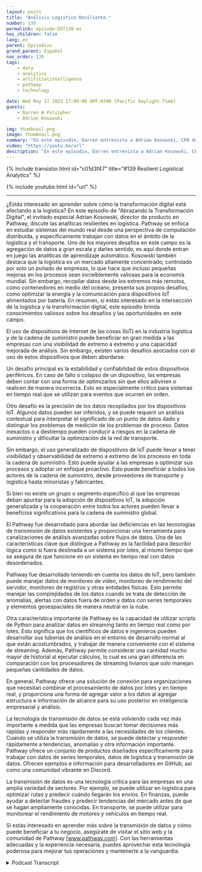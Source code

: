 ```yaml
---
layout: posts
title: "Análisis Logístico Resiliente."
number: 139
permalink: episode-EDT139-es
has_children: false
lang: es
parent: Episodios
grand_parent: Español
nav_order: 139
tags:
    - data
    - analytics
    - artificialintelligence
    - pathway
    - technology

date: Wed May 17 2023 17:00:00 GMT-0700 (Pacific Daylight Time)
guests:
    - Darren W Pulsipher
    - Adrian Kosowski

img: thumbnail.png
image: thumbnail.png
summary: "En este episodio, Darren entrevista a Adrian Kosowski, CPO de Pathway, sobre su capacidad única para manejar datos logísticos desde el borde en entornos DDIL con análisis en tiempo real."
video: "https://youtu.be/url"
description: "En este episodio, Darren entrevista a Adrian Kosowski, CPO de Pathway, sobre su capacidad única para manejar datos logísticos desde el borde en entornos DDIL con análisis en tiempo real."
---
```


<div>
{% include transistor.html id="c01d3f47" title="#139 Resilient Logistical Analytics" %}

{% include youtube.html id="url" %}
</div>

---

¿Estás interesado en aprender sobre cómo la transformación digital está afectando a la logística? En este episodio de "Abrazando la Transformación Digital", el invitado especial Adrian Kosowski, director de producto en Pathway, discute las analíticas resilientes en logística. Pathway se enfoca en estudiar sistemas del mundo real desde una perspectiva de computación distribuida, y específicamente trabajan con datos en el ámbito de la logística y el transporte. Uno de los mayores desafíos en este campo es la agregación de datos a gran escala y darles sentido, es aquí donde entran en juego las analíticas de aprendizaje automático. Kosowski también destaca que la logística es un mercado altamente concentrado, controlado por solo un puñado de empresas, lo que hace que incluso pequeñas mejoras en los procesos sean increíblemente valiosas para la economía mundial. Sin embargo, recopilar datos desde los extremos más remotos, como contenedores en medio del océano, presenta sus propios desafíos, como optimizar la energía y la comunicación para dispositivos IoT alimentados por batería. En resumen, si estás interesado en la intersección de la logística y la transformación digital, este episodio brinda conocimientos valiosos sobre los desafíos y las oportunidades en este campo.

El uso de dispositivos de Internet de las cosas (IoT) en la industria logística y de la cadena de suministro puede beneficiar en gran medida a las empresas con una visibilidad de extremo a extremo y una capacidad mejorada de análisis. Sin embargo, existen varios desafíos asociados con el uso de estos dispositivos que deben abordarse.

Un desafío principal es la estabilidad y confiabilidad de estos dispositivos periféricos. En caso de fallo o colapso de un dispositivo, las empresas deben contar con una forma de optimizarlos sin que ellos adivinen o realicen de manera incorrecta. Esto es especialmente crítico para sistemas en tiempo real que se utilizan para eventos que ocurren en orden.

Otro desafío es la precisión de los datos recopilados por los dispositivos IoT. Algunos datos pueden ser inferidos, y se puede requerir un análisis contextual para interpretar el significado de un punto de datos dado y distinguir los problemas de medición de los problemas de proceso. Datos inexactos o a destiempo pueden conducir a riesgos en la cadena de suministro y dificultar la optimización de la red de transporte.

Sin embargo, el uso generalizado de dispositivos de IoT puede llevar a tener visibilidad y observabilidad de extremo a extremo de los procesos en toda la cadena de suministro. Esto puede ayudar a las empresas a optimizar sus procesos y adoptar un enfoque proactivo. Esto puede beneficiar a todos los actores de la cadena de suministro, desde proveedores de transporte y logística hasta minoristas y fabricantes.

Si bien no existe un grupo o segmento específico al que las empresas deban apuntar para la adopción de dispositivos IoT, la adopción generalizada y la cooperación entre todos los actores pueden llevar a beneficios significativos para la cadena de suministro global.

El Pathway fue desarrollado para abordar las deficiencias en las tecnologías de transmisión de datos existentes y proporcionar una herramienta para canalizaciones de análisis avanzadas sobre flujos de datos. Una de las características clave que distingue a Pathway es la facilidad para describir lógica como si fuera destinada a un sistema por lotes, al mismo tiempo que se asegura de que funcione en un sistema en tiempo real con datos desordenados.

Pathway fue desarrollado teniendo en cuenta los datos de IoT, pero también puede manejar datos de monitoreo de video, monitoreo de rendimiento del servidor, monitoreo de registros y otras entidades físicas. Esto permite manejar las complejidades de los datos cuando se trata de detección de anomalías, alertas con datos fuera de orden y datos con series temporales y elementos geoespaciales de manera neutral en la nube.

Otra característica importante de Pathway es la capacidad de utilizar scripts de Python para analizar datos en streaming tanto en tiempo real como por lotes. Esto significa que los científicos de datos e ingenieros pueden desarrollar sus tuberías de análisis en el entorno de desarrollo normal al que están acostumbrados, y trabajar de manera conveniente con el sistema de streaming. Además, Pathway permite considerar una cantidad mucho mayor de historial al ejecutar cálculos, lo cual es una gran diferencia en comparación con los procesadores de streaming livianos que solo manejan pequeñas cantidades de datos.

En general, Pathway ofrece una solución de conexión para organizaciones que necesitan combinar el procesamiento de datos por lotes y en tiempo real, y proporciona una forma de agregar valor a los datos al agregar estructura e información de alcance para su uso posterior en inteligencia empresarial y análisis.

La tecnología de transmisión de datos se está volviendo cada vez más importante a medida que las empresas buscan tomar decisiones más rápidas y responder más rápidamente a las necesidades de los clientes. Cuando se utiliza la transmisión de datos, se puede detectar y responder rápidamente a tendencias, anomalías y otra información importante. Pathway ofrece un conjunto de productos diseñados específicamente para trabajar con datos de series temporales, datos de logística y transmisión de datos. Ofrecen ejemplos e información para desarrolladores en GitHub, así como una comunidad vibrante en Discord.

La transmisión de datos es una tecnología crítica para las empresas en una amplia variedad de sectores. Por ejemplo, se puede utilizar en logística para optimizar rutas y predecir cuándo llegarán los envíos. En finanzas, puede ayudar a detectar fraudes y predecir tendencias del mercado antes de que se hagan ampliamente conocidas. En transporte, se puede utilizar para monitorear el rendimiento de motores y vehículos en tiempo real.

Si estás interesado en aprender más sobre la transmisión de datos y cómo puede beneficiar a tu negocio, asegúrate de visitar el sitio web y la comunidad de Pathway [www.pathway.com]. Con las herramientas adecuadas y la experiencia necesaria, puedes aprovechar esta tecnología poderosa para mejorar tus operaciones y mantenerte a la vanguardia.



<details>
<summary> Podcast Transcript </summary>

<p></p>

</details>
